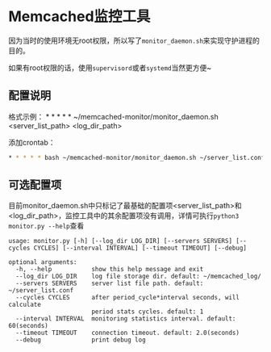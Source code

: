 # Memcached监控工具

因为当时的使用环境无root权限，所以写了`monitor_daemon.sh`来实现守护进程的目的。

如果有root权限的话，使用`supervisord`或者`systemd`当然更方便~

## 配置说明

格式示例： * * * * * ~/memcached-monitor/monitor_daemon.sh <server_list_path> <log_dir_path>

添加crontab：

```bash
* * * * * bash ~/memcached-monitor/monitor_daemon.sh ~/server_list.conf ~/memcached_log
```

## 可选配置项

目前monitor_daemon.sh中只标记了最基础的配置项<server_list_path>和<log_dir_path>，监控工具中的其余配置项没有调用，详情可执行`python3 monitor.py --help`查看

```
usage: monitor.py [-h] [--log_dir LOG_DIR] [--servers SERVERS] [--cycles CYCLES] [--interval INTERVAL] [--timeout TIMEOUT] [--debug]

optional arguments:
  -h, --help           show this help message and exit
  --log_dir LOG_DIR    log file storage dir. default: ~/memcached_log/
  --servers SERVERS    server list file path. default: ~/server_list.conf
  --cycles CYCLES      after period_cycle*interval seconds, will calculate
                       period stats cycles. default: 1
  --interval INTERVAL  monitoring statistics interval. default: 60(seconds)
  --timeout TIMEOUT    connection timeout. default: 2.0(seconds)
  --debug              print debug log
```
